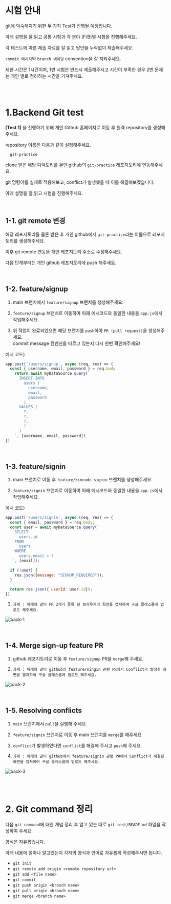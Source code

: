 # 시험 안내 

git에 익숙해지기 위한 두 가지 Test가 진행될 예정입니다.

아래 설명을 잘 읽고 공통 시험과 각 분야 (F/B)별 시험을 진행해주세요.

각 테스트에 따른 제출 자료를 잘 읽고 답안을 누락없이 제출해주세요.

`commit 메시지`와 `branch 네이밍` convention을 잘 지켜주세요.

제한 시간은 1시간이며, 1번 시험은 반드시 제출해주시고 시간이 부족한 경우 2번 문제는 개인 별로 정리하는 시간을 가져주세요.

<br>
<br>

# 1.Backend Git test

**[Test 1]** 을 진행하기 위해 개인 Github 홈페이지로 이동 후 원격 repository를 생성해주세요.

repository 이름은 다음과 같이 설정해주세요.

```
  git-practice
```

clone 받은 해당 디렉토리를 본인 github의 `git-practice` 레포지토리에 연동해주세요.

git 명령어를 실제로 적용해보고, conflict가 발생했을 때 이를 해결해보겠습니다.

아래 설명을 잘 읽고 시험을 진행해주세요.

<br>

## 1-1. git remote 변경

해당 레포지토리를 클론 받은 후 개인 github에서 `git-practice`라는 이름으로 레포지토리를 생성해주세요.

이후 git remote 연동을 개인 레포지토리 주소로 수정해주세요.

다음 단계부터는 개인 github 레포지토리에 push 해주세요.

<br>

## 1-2. feature/signup

1. main 브랜치에서 `feature/signup` 브랜치를 생성해주세요.

2. `feature/signup` 브랜치로 이동하여 아래 예시코드와 동일한 내용을 `app.js`에서 작업해주세요.

3. 위 작업이 완료되었으면 해당 브랜치를 `push`하여 `PR (pull request)`을 생성해주세요.  
commit message 컨벤션을 따르고 있는지 다시 한번 확인해주세요!

예시 코드)

```javascript
app.post('/users/signup', async (req, res) => {
  const { username, email, password } = req.body
    return await myDataSource.query(`
      INSERT INTO
        users (
          username,
          email,
          password			
        )
      VALUES (
        ?,
        ?,
        ?,
        ?
      )
    `, [username, email, password])
})
```
<br>

## 1-3. feature/signin

1. main 브랜치로 이동 후 `feature/kimcode-signin` 브랜치를 생성해주세요.

2. `feature/signin` 브랜치로 이동하여 아래 예시코드와 동일한 내용을 `app.js`에서 작업해주세요.

예시 코드)
```javascript
app.post('/users/signin', async (req, res) => {
  const { email, password } = req.body;
  const user = await myDataSource.query(`
    SELECT
      users.id
    FROM
      users
    WHERE
      users.email = ?
   `, [email]);
	
  if (!user) {
    res.json({message: "SIGNUP_REQUIRED"});
  }
	
  return res.json({ userId: user.id});
})
```

3. `과제 : 아래와 같이 PR 2개가 등록 된 브라우저의 화면을 캡쳐하여 구글 클래스룸에 업로드 해주세요.` 

![back-1](https://user-images.githubusercontent.com/93123657/203455693-81b944cc-7f92-47ba-a4d1-5ffeefc02f45.png)

<br>

## 1-4. Merge sign-up feature PR 

1. github 레포지토리로 이동 후 `feature/signup` PR을 `merge`해 주세요.

2. `과제 : 아래와 같이 github의 feature/singin 관련 PR에서 Conflict가 발생한 화면을 캡쳐하여 구글 클래스룸에 업로드 해주세요.`

![back-2](https://user-images.githubusercontent.com/93123657/203455709-da3fdad1-9538-4335-8fd8-36d968fc32c8.png)

<br>

## 1-5. Resolving conflicts

1. `main` 브랜치에서 `pull`을 실행해 주세요.

2. `feature/signin` 브랜치로 이동 후 main 브랜치를 `merge`를 해주세요.

3. `conflict`가 발생하였다면 `conflict`를 해결해 주시고 `push`해 주세요.

4. `과제 : 아래와 같이 github에서 feature/signin 관련 PR에서 Conflict가 해결된 화면을 캡쳐하여 구글 클래스룸에 업로드 해주세요.`

![back-3](https://user-images.githubusercontent.com/93123657/203455788-11e71d2d-aa13-4ddd-a197-8658308675ee.png)


<br>
<br>

# 2. Git command 정리

다음 `git command`에 대한 개념 정리 후 알고 있는 대로 `git-test/READE.md` 파일을 작성하여 주세요.

양식은 자유롭습니다.

아래 내용에 얼마나 알고있는지 각자의 양식과 언어로 자유롭게 작성해주시면 됩니다.

- `git init`
- `git remote add origin <remote repository url>`
- `git add <file name>`
- `git commit`
- `git push origin <branch name>`
- `git pull origin <branch name>`
- `git merge <branch name>`
